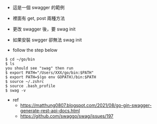 * 這是一個 swagger 的範例
* 裡面有 get, post 兩種方法

* 更改 swagger 後，要 swag init
* 如果安裝 swgger 卻無法 swag init
* follow the step below
```
$ cd ~/go/bin
$ ls
you should see "swag" then run
$ export PATH="/Users/XXX/go/bin:$PATH"
$ export PATH=$(go env GOPATH)/bin:$PATH
$ source ~/.zshrc
$ source .bash_profile
$ swag -v
```

* ref
  * https://matthung0807.blogspot.com/2021/08/go-gin-swagger-generate-rest-api-docs.html
  * https://github.com/swaggo/swag/issues/197